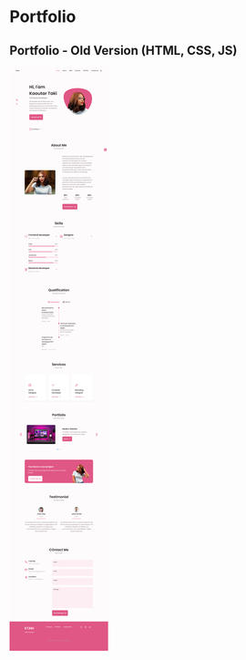 # Portfolio

## Portfolio - Old Version (HTML, CSS, JS)

![Portfolio Old Version](old/assets/img/portfoliodesktoplight.png)

